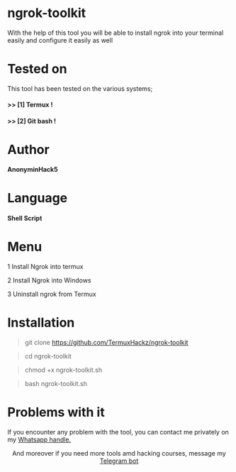 # ngrok-toolkit
With the help of this tool you will be able to install ngrok into your terminal easily and configure it easily as well

# Tested on
This tool has been tested on the various systems;
#### >> [1] Termux !
#### >> [2] Git bash !

# Author
**AnonyminHack5**

# Language
#### Shell Script

# Menu
1 Install Ngrok into termux

2 Install Ngrok into Windows

3 Uninstall ngrok from Termux

# Installation
> git clone https://github.com/TermuxHackz/ngrok-toolkit

> cd ngrok-toolkit

> chmod +x ngrok-toolkit.sh

> bash ngrok-toolkit.sh

# Problems with it
If you encounter any problem with the tool, you can contact me privately on my <a href="https://wa.me/+2349033677589">Whatsapp handle.</a>
<p align="center">
And moreover if you need more tools amd hacking courses, message my <a href="https://t.me/Termux1_bot">Telegram bot</a>







